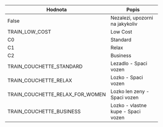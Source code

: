 | Hodnota                         | Popis                              |
| ------------------------------- | ---------------------------------- |
| False                           | Nezalezi, upozorni na jakykoliv    |
| TRAIN_LOW_COST                  | Low Cost                           |
| C0                              | Standard                           |
| C1                              | Relax                              |
| C2                              | Business                           |
| TRAIN_COUCHETTE_STANDARD        | Lezadlo - Spaci vozen              |
| TRAIN_COUCHETTE_RELAX           | Lozko - Spaci vozen                |
| TRAIN_COUCHETTE_RELAX_FOR_WOMEN | Lozko len zeny - Spaci vozen       |
| TRAIN_COUCHETTE_BUSINESS        | Lozko - vlastne kupe - Spaci vozen |
